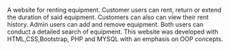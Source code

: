 A website for renting equipment. Customer users can rent, return or extend the duration of said equipment. Customers can also can view their rent history. Admin users can add and remove equipment. Both users can conduct a detailed search of equipment. This website was developed with HTML,CSS,Bootstrap, PHP and MYSQL with an emphasis on OOP concepts. 
